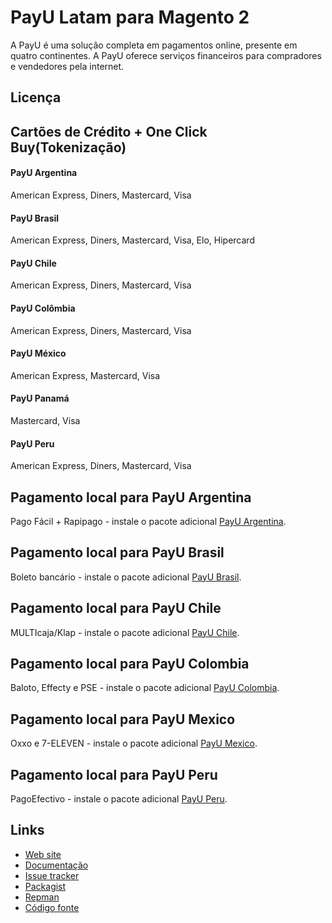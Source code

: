 # PayU Latam para Magento 2

A PayU é uma solução completa em pagamentos online, presente em quatro continentes. A PayU oferece serviços financeiros para compradores e vendedores pela internet.

## Licença

## Cartões de Crédito + One Click Buy(Tokenização)

#### PayU Argentina
American Express, Diners, Mastercard, Visa

#### PayU Brasil
American Express, Diners, Mastercard, Visa, Elo, Hipercard

#### PayU Chile
American Express, Diners, Mastercard, Visa

#### PayU Colômbia
American Express, Diners, Mastercard, Visa

#### PayU México
American Express, Mastercard, Visa

#### PayU Panamá
Mastercard, Visa

#### PayU Peru
American Express, Diners, Mastercard, Visa

## Pagamento local para PayU Argentina
Pago Fácil + Rapipago - instale o pacote adicional [PayU Argentina](https://github.com/eloom/module-payu-ar).

## Pagamento local para PayU Brasil
Boleto bancário - instale o pacote adicional [PayU Brasil](https://github.com/eloom/module-payu-br).

## Pagamento local para PayU Chile
MULTIcaja/Klap - instale o pacote adicional [PayU Chile](https://github.com/eloom/module-payu-cl).

## Pagamento local para PayU Colombia
Baloto, Effecty e PSE - instale o pacote adicional [PayU Colombia](https://github.com/eloom/module-payu-co).

## Pagamento local para PayU Mexico
Oxxo e 7-ELEVEN - instale o pacote adicional [PayU Mexico](https://github.com/eloom/module-payu-mx).

## Pagamento local para PayU Peru
PagoEfectivo - instale o pacote adicional [PayU Peru](https://github.com/eloom/module-payu-pe).

## Links

* [Web site](https://eloom.tech/magento/payment/payu-latam)
* [Documentação](https://docs.eloom.tech/payment/payu-latam)
* [Issue tracker](https://github.com/eloom/module-payu/issues)
* [Packagist](https://packagist.org/packages/eloom/module-payu)
* [Repman](https://app.repman.io/organization/eloom/package/6ffeb10a-d231-4305-8ab7-ad4aea8d4ae3/details)
* [Código fonte](https://github.com/eloom/module-payu)